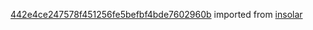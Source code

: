 [442e4ce247578f451256fe5befbf4bde7602960b](https://github.com/insolar/insolar/commit/442e4ce247578f451256fe5befbf4bde7602960b) imported from [insolar](https://github.com/insolar/insolar)
